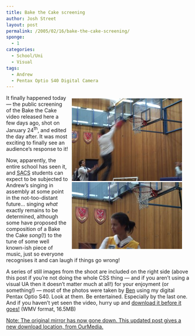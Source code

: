 ```yaml
---
title: Bake the Cake screening
author: Josh Street
layout: post
permalink: /2005/02/16/bake-the-cake-screening/
sponge:
  - 1
categories:
  - School/Uni
  - Visual
tags:
  - Andrew
  - Pentax Optio S40 Digital Camera
---
```

<div style="float:right;width:315px;height:410px;overflow:scroll;margin:10px;">
  <img src="/blog/wp-content/2005/02/btc/dunk.jpg" alt="Someone putting a ball in." /><br /> <img src="/blog/wp-content/2005/02/btc/nat.jpg" alt="Nat Moss, female school captain 2005, wearing a Bake the Cake jersey" /><br /> <img src="/blog/wp-content/2005/02/btc/ben.jpg" alt="Ben, pretending he's homeless." /><br /> <img src="/blog/wp-content/2005/02/btc/murchy.jpg" alt="Murchy in an amusing still." /><br /> <img src="/blog/wp-content/2005/02/btc/fanforcedoven.jpg" alt="Rohan the Naked Chef, Nat and Andrew next to the &#8220;fan-forced oven&#8221;" /><br /> <img src="/blog/wp-content/2005/02/btc/rohan.jpg" alt="Rohan, in Zoolander pose and Naked Chef dress, standing behind a cake." />
</div>

It finally happened today &#8212; the public screening of the Bake the Cake video released here a few days ago, shot on January 24<sup>th</sup>, and edited the day after. It was most exciting to finally see an audience&#8217;s response to it!

Now, apparently, the entire school has seen it, and <acronym title="St. Andrew's Cathedral School">SACS</acronym> students can expect to be subjected to Andrew&#8217;s singing in assembly at some point in the not-too-distant future&#8230; singing *what* exactly remains to be determined, although some have proposed the composition of a Bake the Cake *song*(!) to the tune of some well known-ish piece of music, just so everyone recognises it and can laugh if things go wrong!

A series of still images from the shoot are included on the right side (above this post if you&#8217;re not doing the whole CSS thing &#8212; and if you aren&#8217;t using a visual UA then it doesn&#8217;t matter much at all!) for your enjoyment (or something!) &#8212; most of the photos were taken by [Ben][1] using my digital Pentax Optio S40. Look at them. Be entertained. Especially by the last one. And if you haven&#8217;t yet seen the video, hurry up and [download it before it goes!][2] (WMV format, 16.5MB)

<ins>Note: The original mirror has now gone down. <a href="/blog/2005/08/03/bake-the-cake-video-on-ourmediaarchiveorg">This updated post</a> gives a new download location, from OurMedia.</ins>

 [1]: http://www.cat-man.info/
 [2]: http://members.iinet.net.au/~street1/bakethecake.wmv